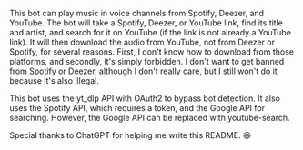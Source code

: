 This bot can play music in voice channels from Spotify, Deezer, and YouTube. The bot will take a Spotify, Deezer, or YouTube link, find its title and artist, and search for it on YouTube (if the link is not already a YouTube link). It will then download the audio from YouTube, not from Deezer or Spotify, for several reasons. First, I don't know how to download from those platforms, and secondly, it's simply forbidden. I don't want to get banned from Spotify or Deezer, although I don't really care, but I still won't do it because it's also illegal.

This bot uses the yt_dlp API with OAuth2 to bypass bot detection. It also uses the Spotify API, which requires a token, and the Google API for searching. However, the Google API can be replaced with youtube-search.

Special thanks to ChatGPT for helping me write this README. 😆
